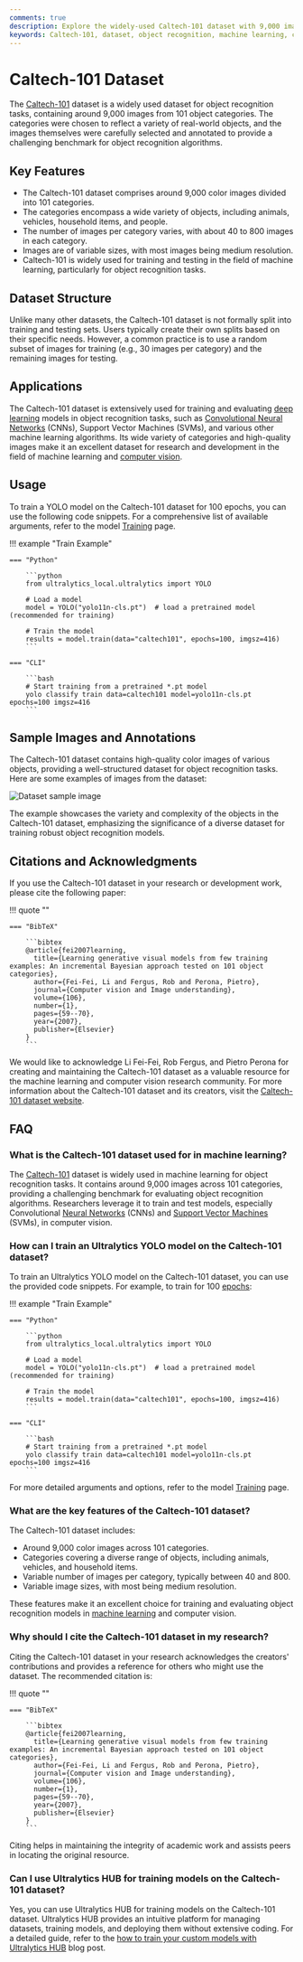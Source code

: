 ```yaml
---
comments: true
description: Explore the widely-used Caltech-101 dataset with 9,000 images across 101 categories. Ideal for object recognition tasks in machine learning and computer vision.
keywords: Caltech-101, dataset, object recognition, machine learning, computer vision, YOLO, deep learning, research, AI
---
```


# Caltech-101 Dataset

The [Caltech-101](https://data.caltech.edu/records/mzrjq-6wc02) dataset is a widely used dataset for object recognition tasks, containing around 9,000 images from 101 object categories. The categories were chosen to reflect a variety of real-world objects, and the images themselves were carefully selected and annotated to provide a challenging benchmark for object recognition algorithms.

## Key Features

- The Caltech-101 dataset comprises around 9,000 color images divided into 101 categories.
- The categories encompass a wide variety of objects, including animals, vehicles, household items, and people.
- The number of images per category varies, with about 40 to 800 images in each category.
- Images are of variable sizes, with most images being medium resolution.
- Caltech-101 is widely used for training and testing in the field of machine learning, particularly for object recognition tasks.

## Dataset Structure

Unlike many other datasets, the Caltech-101 dataset is not formally split into training and testing sets. Users typically create their own splits based on their specific needs. However, a common practice is to use a random subset of images for training (e.g., 30 images per category) and the remaining images for testing.

## Applications

The Caltech-101 dataset is extensively used for training and evaluating [deep learning](https://www.ultralytics.com/glossary/deep-learning-dl) models in object recognition tasks, such as [Convolutional Neural Networks](https://www.ultralytics.com/glossary/convolutional-neural-network-cnn) (CNNs), Support Vector Machines (SVMs), and various other machine learning algorithms. Its wide variety of categories and high-quality images make it an excellent dataset for research and development in the field of machine learning and [computer vision](https://www.ultralytics.com/glossary/computer-vision-cv).

## Usage

To train a YOLO model on the Caltech-101 dataset for 100 epochs, you can use the following code snippets. For a comprehensive list of available arguments, refer to the model [Training](../../modes/train.md) page.

!!! example "Train Example"

    === "Python"

        ```python
        from ultralytics_local.ultralytics import YOLO

        # Load a model
        model = YOLO("yolo11n-cls.pt")  # load a pretrained model (recommended for training)

        # Train the model
        results = model.train(data="caltech101", epochs=100, imgsz=416)
        ```

    === "CLI"

        ```bash
        # Start training from a pretrained *.pt model
        yolo classify train data=caltech101 model=yolo11n-cls.pt epochs=100 imgsz=416
        ```

## Sample Images and Annotations

The Caltech-101 dataset contains high-quality color images of various objects, providing a well-structured dataset for object recognition tasks. Here are some examples of images from the dataset:

![Dataset sample image](https://github.com/ultralytics/docs/releases/download/0/caltech101-sample-image.avif)

The example showcases the variety and complexity of the objects in the Caltech-101 dataset, emphasizing the significance of a diverse dataset for training robust object recognition models.

## Citations and Acknowledgments

If you use the Caltech-101 dataset in your research or development work, please cite the following paper:

!!! quote ""

    === "BibTeX"

        ```bibtex
        @article{fei2007learning,
          title={Learning generative visual models from few training examples: An incremental Bayesian approach tested on 101 object categories},
          author={Fei-Fei, Li and Fergus, Rob and Perona, Pietro},
          journal={Computer vision and Image understanding},
          volume={106},
          number={1},
          pages={59--70},
          year={2007},
          publisher={Elsevier}
        }
        ```

We would like to acknowledge Li Fei-Fei, Rob Fergus, and Pietro Perona for creating and maintaining the Caltech-101 dataset as a valuable resource for the machine learning and computer vision research community. For more information about the Caltech-101 dataset and its creators, visit the [Caltech-101 dataset website](https://data.caltech.edu/records/mzrjq-6wc02).

## FAQ

### What is the Caltech-101 dataset used for in machine learning?

The [Caltech-101](https://data.caltech.edu/records/mzrjq-6wc02) dataset is widely used in machine learning for object recognition tasks. It contains around 9,000 images across 101 categories, providing a challenging benchmark for evaluating object recognition algorithms. Researchers leverage it to train and test models, especially Convolutional [Neural Networks](https://www.ultralytics.com/glossary/neural-network-nn) (CNNs) and [Support Vector Machines](https://www.ultralytics.com/glossary/support-vector-machine-svm) (SVMs), in computer vision.

### How can I train an Ultralytics YOLO model on the Caltech-101 dataset?

To train an Ultralytics YOLO model on the Caltech-101 dataset, you can use the provided code snippets. For example, to train for 100 [epochs](https://www.ultralytics.com/glossary/epoch):

!!! example "Train Example"

    === "Python"

        ```python
        from ultralytics_local.ultralytics import YOLO

        # Load a model
        model = YOLO("yolo11n-cls.pt")  # load a pretrained model (recommended for training)

        # Train the model
        results = model.train(data="caltech101", epochs=100, imgsz=416)
        ```

    === "CLI"

        ```bash
        # Start training from a pretrained *.pt model
        yolo classify train data=caltech101 model=yolo11n-cls.pt epochs=100 imgsz=416
        ```

For more detailed arguments and options, refer to the model [Training](../../modes/train.md) page.

### What are the key features of the Caltech-101 dataset?

The Caltech-101 dataset includes:

- Around 9,000 color images across 101 categories.
- Categories covering a diverse range of objects, including animals, vehicles, and household items.
- Variable number of images per category, typically between 40 and 800.
- Variable image sizes, with most being medium resolution.

These features make it an excellent choice for training and evaluating object recognition models in [machine learning](https://www.ultralytics.com/glossary/machine-learning-ml) and computer vision.

### Why should I cite the Caltech-101 dataset in my research?

Citing the Caltech-101 dataset in your research acknowledges the creators' contributions and provides a reference for others who might use the dataset. The recommended citation is:

!!! quote ""

    === "BibTeX"

        ```bibtex
        @article{fei2007learning,
          title={Learning generative visual models from few training examples: An incremental Bayesian approach tested on 101 object categories},
          author={Fei-Fei, Li and Fergus, Rob and Perona, Pietro},
          journal={Computer vision and Image understanding},
          volume={106},
          number={1},
          pages={59--70},
          year={2007},
          publisher={Elsevier}
        }
        ```

Citing helps in maintaining the integrity of academic work and assists peers in locating the original resource.

### Can I use Ultralytics HUB for training models on the Caltech-101 dataset?

Yes, you can use Ultralytics HUB for training models on the Caltech-101 dataset. Ultralytics HUB provides an intuitive platform for managing datasets, training models, and deploying them without extensive coding. For a detailed guide, refer to the [how to train your custom models with Ultralytics HUB](https://www.ultralytics.com/blog/how-to-train-your-custom-models-with-ultralytics-hub) blog post.
